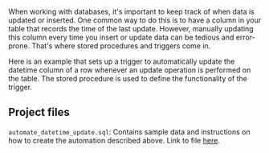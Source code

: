 When working with databases, it's important to keep track of when data is updated or inserted. 
One common way to do this is to have a column in your table that records the time of the last update. 
However, manually updating this column every time you insert or update data can be tedious and error-prone. 
That's where stored procedures and triggers come in.

Here is an example that sets up a trigger to automatically update the datetime column of a row whenever 
an update operation is performed on the table. The stored procedure is used to define the functionality of the trigger.

## Project files
```automate_datetime_update.sql```: Contains sample data and instructions on how to create the automation described above. Link to file [here](https://github.com/Mvanhuffel/Data_Analysis_Projects/blob/main/Postgres%20Stored%20Procedure/automate_datetime_update.sql).
